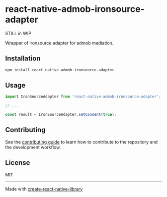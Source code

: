 # react-native-admob-ironsource-adapter

STILL in WIP

Wrapper of ironsource adapter for admob mediation.


## Installation

```sh
npm install react-native-admob-ironsource-adapter
```

## Usage


```js
import IronSourceAdapter from 'react-native-admob-ironsource-adapter';

// ...

const result = IronSourceAdapter.setConsent(true);
```


## Contributing

See the [contributing guide](CONTRIBUTING.md) to learn how to contribute to the repository and the development workflow.

## License

MIT

---

Made with [create-react-native-library](https://github.com/callstack/react-native-builder-bob)
